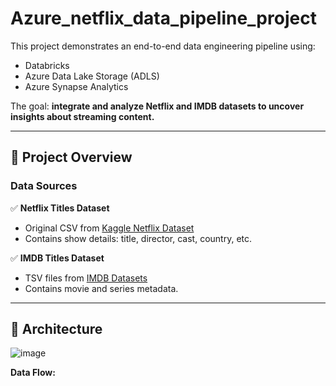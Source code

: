 # Azure_netflix_data_pipeline_project


This project demonstrates an end-to-end data engineering pipeline using:
- Databricks
- Azure Data Lake Storage (ADLS)
- Azure Synapse Analytics


The goal: **integrate and analyze Netflix and IMDB datasets to uncover insights about streaming content.**

---

## 📂 Project Overview

### Data Sources

✅ **Netflix Titles Dataset**
- Original CSV from [Kaggle Netflix Dataset](https://www.kaggle.com/shivamb/netflix-shows)
- Contains show details: title, director, cast, country, etc.

✅ **IMDB Titles Dataset**
- TSV files from [IMDB Datasets](https://datasets.imdbws.com/)
- Contains movie and series metadata.

---

## 🔗 Architecture

![image](https://github.com/user-attachments/assets/2f45af4a-c044-493e-ae9b-04d6433ee916)


**Data Flow:**


